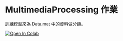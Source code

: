 # MultimediaProcessing 作業

訓練模型來為 Data.mat 中的資料做分類。

<a href="https://colab.research.google.com/github/toonnyy8/mhmc/blob/master/MultimediaProcessing/MultimediaProcessing.ipynb">
  <img src="https://colab.research.google.com/assets/colab-badge.svg" alt="Open In Colab"/>
</a>